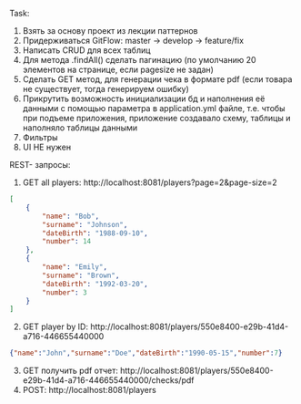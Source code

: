 Task:
1. Взять за основу проект из лекции паттернов
2. Придерживаться GitFlow: master -> develop -> feature/fix
3. Написать CRUD для всех таблиц
4. Для метода .findAll() сделать пагинацию (по умолчанию 20 элементов на странице, если pagesize не задан)
5. Сделать GET метод, для генерации чека в формате pdf (если товара не существует, тогда генерируем ошибку)
6. Прикрутить возможность инициализации бд и наполнения её данными с помощью параметра в application.yml файле, т.е. чтобы при подъеме приложения,  приложение создавало схему, таблицы и наполняло таблицы данными
7. Фильтры
8. UI НЕ нужен

REST- запросы:
1) GET all players: http://localhost:8081/players?page=2&page-size=2

```json
[
    {
        "name": "Bob",
        "surname": "Johnson",
        "dateBirth": "1988-09-10",
        "number": 14
    },
    {
        "name": "Emily",
        "surname": "Brown",
        "dateBirth": "1992-03-20",
        "number": 3
    }
]
```

2) GET player by ID: http://localhost:8081/players/550e8400-e29b-41d4-a716-446655440000

```json 
{"name":"John","surname":"Doe","dateBirth":"1990-05-15","number":7} 
```

3) GET получить pdf отчет: http://localhost:8081/players/550e8400-e29b-41d4-a716-446655440000/checks/pdf
4) POST: http://localhost:8081/players
